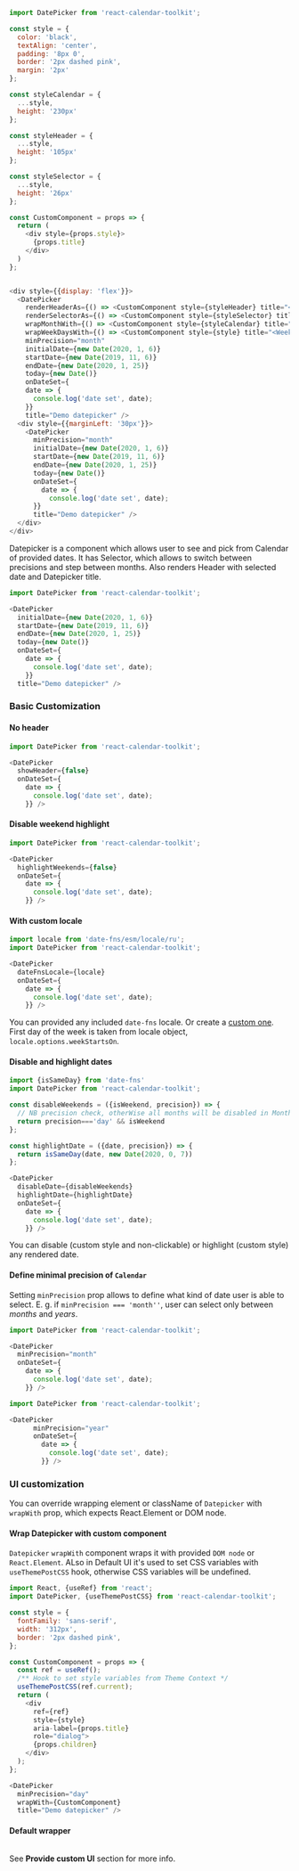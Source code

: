 ```js noeditor
import DatePicker from 'react-calendar-toolkit';

const style = {
  color: 'black',
  textAlign: 'center',
  padding: '8px 0',
  border: '2px dashed pink',
  margin: '2px'
};

const styleCalendar = {
  ...style,
  height: '230px'
};

const styleHeader = {
  ...style,
  height: '105px'
};

const styleSelector = {
  ...style,
  height: '26px'
};

const CustomComponent = props => {
  return (
    <div style={props.style}>
      {props.title}
    </div>
  )
};


<div style={{display: 'flex'}}>
  <DatePicker
    renderHeaderAs={() => <CustomComponent style={styleHeader} title="<Header />" />}
    renderSelectorAs={() => <CustomComponent style={styleSelector} title="<Selector />" />}
    wrapMonthWith={() => <CustomComponent style={styleCalendar} title="<Calendar />" />}
    wrapWeekDaysWith={() => <CustomComponent style={style} title="<Weekdays />" />}
    minPrecision="month"
    initialDate={new Date(2020, 1, 6)}
    startDate={new Date(2019, 11, 6)}
    endDate={new Date(2020, 1, 25)}
    today={new Date()}
    onDateSet={
    date => {
      console.log('date set', date);
    }}
    title="Demo datepicker" />
  <div style={{marginLeft: '30px'}}>
    <DatePicker
      minPrecision="month"
      initialDate={new Date(2020, 1, 6)}
      startDate={new Date(2019, 11, 6)}
      endDate={new Date(2020, 1, 25)}
      today={new Date()}
      onDateSet={
        date => {
          console.log('date set', date);
      }}
      title="Demo datepicker" />
  </div>
</div>
```

Datepicker is a component which allows user to see and pick from Calendar of provided dates. It has Selector, which allows to switch between precisions and step between months. Also renders Header with selected date and Datepicker title. 

```js
import DatePicker from 'react-calendar-toolkit';

<DatePicker
  initialDate={new Date(2020, 1, 6)}
  startDate={new Date(2019, 11, 6)}
  endDate={new Date(2020, 1, 25)}
  today={new Date()}
  onDateSet={
    date => {
      console.log('date set', date);
    }}
  title="Demo datepicker" />
```

### Basic Customization

#### No header
```js
import DatePicker from 'react-calendar-toolkit';

<DatePicker
  showHeader={false}
  onDateSet={
    date => {
      console.log('date set', date);
    }} />
```

#### Disable weekend highlight
```js
import DatePicker from 'react-calendar-toolkit';

<DatePicker
  highlightWeekends={false}
  onDateSet={
    date => {
      console.log('date set', date);
    }} />
```

#### With custom locale

```js
import locale from 'date-fns/esm/locale/ru';
import DatePicker from 'react-calendar-toolkit';

<DatePicker
  dateFnsLocale={locale}
  onDateSet={
    date => {
      console.log('date set', date);
    }} />
```
You can provided any included ``date-fns`` locale. Or create a [custom one](https://date-fns.org/v2.9.0/docs/I18n-Contribution-Guide#adding-a-new-locale). First day of the week is taken from locale object, `locale.options.weekStartsOn`.

#### Disable and highlight dates
```js
import {isSameDay} from 'date-fns'
import DatePicker from 'react-calendar-toolkit';

const disableWeekends = ({isWeekend, precision}) => {
  // NB precision check, otherWise all months will be disabled in Month Calendar view
  return precision==='day' && isWeekend
};

const highlightDate = ({date, precision}) => {
  return isSameDay(date, new Date(2020, 0, 7))
};

<DatePicker
  disableDate={disableWeekends}
  highlightDate={highlightDate}
  onDateSet={
    date => {
      console.log('date set', date);
    }} />
```
You can disable (custom style and non-clickable) or highlight (custom style) any rendered date.

#### Define minimal precision of `Calendar`

Setting `minPrecision` prop allows to define what kind of date user is able to select. E. g. if `minPrecision === 'month''`, user can select only between _months_ and _years_. 

```js
import DatePicker from 'react-calendar-toolkit';

<DatePicker
  minPrecision="month"
  onDateSet={
    date => {
      console.log('date set', date);
    }} />
```

```js
import DatePicker from 'react-calendar-toolkit';

<DatePicker
      minPrecision="year"
      onDateSet={
        date => {
          console.log('date set', date);
        }} />
```

### UI customization
You can override wrapping element or className of `Datepicker` with `wrapWith` prop, which expects React.Element or DOM node. 

#### Wrap Datepicker with custom component

`Datepicker` `wrapWith` component wraps it with provided `DOM node` or `React.Element`. ALso in Default UI it's used to set CSS variables with `useThemePostCSS` hook, otherwise CSS variables will be undefined.

```js
import React, {useRef} from 'react';
import DatePicker, {useThemePostCSS} from 'react-calendar-toolkit';

const style = {
  fontFamily: 'sans-serif',
  width: '312px',
  border: '2px dashed pink',
};

const CustomComponent = props => {
  const ref = useRef();
  /** Hook to set style variables from Theme Context */
  useThemePostCSS(ref.current);
  return (
    <div
      ref={ref}
      style={style}
      aria-label={props.title}
      role="dialog">
      {props.children}
    </div>
  );
};

<DatePicker
  minPrecision="day"
  wrapWith={CustomComponent}
  title="Demo datepicker" />
```

#### Default wrapper
```js { "file": "./../../../../src/components/visual/Datepicker/DatepickerWrapper.js" }
```

See **Provide custom UI** section for more info.